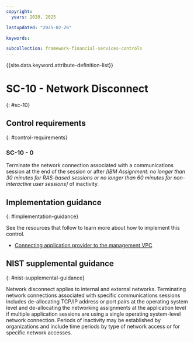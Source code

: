 ```yaml
---
copyright:
  years: 2020, 2025

lastupdated: "2025-02-26"

keywords:

subcollection: framework-financial-services-controls
---
```


{{site.data.keyword.attribute-definition-list}}

# SC-10 - Network Disconnect
{: #sc-10}

## Control requirements
{: #control-requirements}



### SC-10 - 0


Terminate the network connection associated with a communications session at the end of the session or after _[IBM Assignment: no longer than 30 minutes for RAS-based sessions or no longer than 60 minutes for non-interactive user sessions]_ of inactivity.









## Implementation guidance
{: #implementation-guidance}

See the resources that follow to learn more about how to implement this control.


- [Connecting application provider to the management VPC](/docs/framework-financial-services?topic=framework-financial-services-vpc-architecture-connectivity-management)






## NIST supplemental guidance
{: #nist-supplemental-guidance}

Network disconnect applies to internal and external networks. Terminating network connections associated with specific communications sessions includes de-allocating TCP/IP address or port pairs at the operating system level and de-allocating the networking assignments at the application level if multiple application sessions are using a single operating system-level network connection. Periods of inactivity may be established by organizations and include time periods by type of network access or for specific network accesses.
